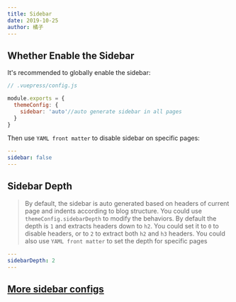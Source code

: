 ```yaml
---
title: Sidebar
date: 2019-10-25
author: 橘子
---
```


## Whether Enable the Sidebar

It's recommended to globally enable the sidebar:

```javascript
// .vuepress/config.js

module.exports = {
  themeConfig: {
    sidebar: 'auto'//auto generate sidebar in all pages
  }
}
```

Then use `YAML front matter` to disable sidebar on specific pages:

```yaml
---
sidebar: false
---
```

## Sidebar Depth

> By default, the sidebar is auto generated based on headers of current page and indents according to blog structure. You could use `themeConfig.sidebarDepth` to modify the behaviors. By default the depth is `1` and extracts headers down to `h2`. You could set it to `0` to disable headers, or to `2` to extract both `h2` and `h3` headers.
> You could also use `YAML front matter` to set the depth for specific pages

```yaml
---
sidebarDepth: 2
---
```

## [More sidebar configs](https://vuepress.vuejs.org/theme/default-theme-config.html#sidebar)